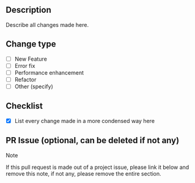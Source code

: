 ## Description
Describe all changes made here.

## Change type

- [ ] New Feature
- [ ] Error fix
- [ ] Performance enhancement
- [ ] Refactor
- [ ] Other (specify)

## Checklist

- [x] List every change made in a more condensed way here

## PR Issue (optional, can be deleted if not any)

> [!NOTE]
> If this pull request is made out of a project issue, please link it below and remove this note, if not any, please remove the entire section.